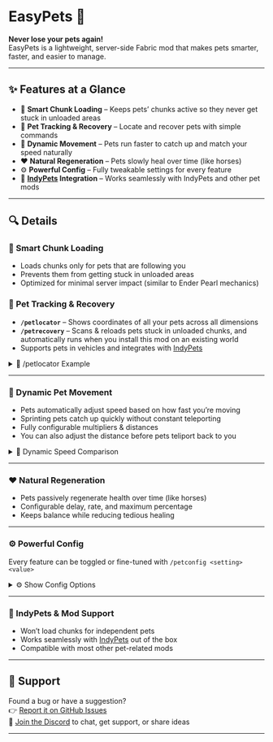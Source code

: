 # EasyPets 🐾

**Never lose your pets again!**  
EasyPets is a lightweight, server-side Fabric mod that makes pets smarter, faster, and easier to manage.

---

## ✨ Features at a Glance
- 🚀 **Smart Chunk Loading** – Keeps pets’ chunks active so they never get stuck in unloaded areas  
- 🧭 **Pet Tracking & Recovery** – Locate and recover pets with simple commands  
- 🐾 **Dynamic Movement** – Pets run faster to catch up and match your speed naturally  
- ❤️ **Natural Regeneration** – Pets slowly heal over time (like horses)  
- ⚙️ **Powerful Config** – Fully tweakable settings for every feature  
- 🔗 **[IndyPets](https://modrinth.com/mod/indypets) Integration** – Works seamlessly with IndyPets and other pet mods  

---

## 🔍 Details

### 🚀 Smart Chunk Loading
- Loads chunks only for pets that are following you  
- Prevents them from getting stuck in unloaded areas  
- Optimized for minimal server impact (similar to Ender Pearl mechanics)  

### 🧭 Pet Tracking & Recovery
- **`/petlocator`** – Shows coordinates of all your pets across all dimensions  
- **`/petrecovery`** – Scans & reloads pets stuck in unloaded chunks, and automatically runs when you install this mod on an existing world  
- Supports pets in vehicles and integrates with [IndyPets](https://modrinth.com/mod/indypets)  

<details>
<summary>📸 /petlocator Example</summary>

![/petlocator command output showing pets’ coordinates](https://cdn.modrinth.com/data/MDUufqSh/images/35f91041f89a698058d1e755e8f8fba3375eb952.webp)

</details>

---

### 🐾 Dynamic Pet Movement
- Pets automatically adjust speed based on how fast you’re moving  
- Sprinting pets catch up quickly without constant teleporting  
- Fully configurable multipliers & distances  
- You can also adjust the distance before pets teliport back to you

<details>
<summary>📸 Dynamic Speed Comparison</summary>

![Vanilla vs EasyPets following behavior comparison](https://cdn.modrinth.com/data/MDUufqSh/images/2400e5826e962e64d85f47e9a08a49f34d5e1941.webp)

</details>

---

### ❤️ Natural Regeneration
- Pets passively regenerate health over time (like horses)  
- Configurable delay, rate, and maximum percentage  
- Keeps balance while reducing tedious healing  

---

### ⚙️ Powerful Config
Every feature can be toggled or fine-tuned with `/petconfig <setting> <value>`  
<details>
<summary>⚙️ Show Config Options</summary>

#### Core Features
- `enableChunkLoading` - Enable/disable the entire chunk loading system
- `teleportDistance` - Distance in blocks before pets try to teleport to owner (default: 48)
- `maxChunkDistance` - Radius of chunks to keep loaded around each pet (default: 2)
- `navigationScanningRange` - Maximum pathfinding range in blocks before pets teleport (default: 64)
- `autoRecoverOnFirstJoin` - Automatically run pet recovery when joining world for first time

#### Dynamic Pet Running
- `enableDynamicRunning` - Enable/disable dynamic pet speed adjustment system
- `runningTargetDistance` - Distance where pets start running faster to catch up (default: 6.0)
- `maxRunningMultiplier` - Maximum speed boost when pets are far behind (default: 1.6x)
- `playerMovementThreshold` - Minimum player movement to trigger speed changes (default: 0.1)

#### Natural Regeneration
- `enableNaturalRegen` - Enable/disable automatic health regeneration for pets
- `regenDelayTicks` - Delay in ticks before regen starts after taking damage (default: 300)
- `regenAmountPerSecond` - Amount of health regenerated per second (default: 0.05)
- `regenMaxHealthPercent` - Maximum health percentage to regenerate to (default: 1.0 = 100%)

#### Save & Debug Options
- `saveOnLocate` - Trigger world save when `/petlocator` is used for accuracy
- `saveOnRecovery` - Trigger world save before `/petrecovery` runs for better results
- `enableDebugLogging` - Enable detailed console logging for troubleshooting

</details>

---

### 🔗 IndyPets & Mod Support
- Won’t load chunks for independent pets  
- Works seamlessly with [IndyPets](https://modrinth.com/mod/indypets) out of the box  
- Compatible with most other pet-related mods  

---

## 🐛 Support
Found a bug or have a suggestion?  
👉 [Report it on GitHub Issues](https://github.com/TecnaGamer/easypets/issues)  
💬 [Join the Discord](https://discord.gg/TanrrCmRCa) to chat, get support, or share ideas  

---

